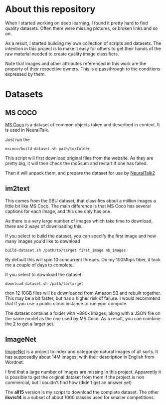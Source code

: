 # About this repository

When I started working on deep learning, I found it pretty hard to find quality datasets. Often there were missing pictures, or broken links and so on. 

As a result, I started building my own collection of scripts and datasets. The intention in this project is to make it easy for others to get their hands of the raw material needed to create quality image classifiers. 

Note that images and other attributes referenced in this work are the property of their respective owners. This is a passthrough to the conditions expressed by them. 

# Datasets
## MS COCO

[MS Coco](http://mscoco.org/) is a dataset of common objects taken and described in context. It is used in NeuralTalk. 

Just run the 

	mscoco/build-dataset.sh path/to/folder

This script will first download original files from the website. As they are pretty big, it will then check the md5sum and restart if one has failed. 

Then it will unpack them, and prepare the dataset for use by [NeuralTalk2](https://github.com/karpathy/neuraltalk2)

## im2text

This comes from the SBU dataset, that classifies about a million images a little bit like MS Coco. The main difference is that MS Coco has several captions for each image, and this one only has one. 

As there is a very large number of images which take time to download, there are 2 ways of downloading this. 

If you select to build the dataset, you can specify the first image and how many images you'd like to download

	build-dataset.sh /path/to/target first_image nb_images

By default this will spin 10 concurrent threads. On my 100Mbps fiber, it took me a couple of days to complete. 

If you select to download the dataset

	download-dataset.sh /path/to/target

then 12 10GB files will be downloaded from Amazon S3 and rebuilt together. This may be a bit faster, but has a higher risk of failure. I would recommend that if you use a public cloud instance to run your compute. 

The dataset contains a folder with ~890k images, along with a JSON file on the same model as the one used by MS Coco. As a result, you can combine the 2 to get a larger set. 

## ImageNet

[ImageNet](http://www.image-net.org/) is a project to index and categorize natural images of all sorts. It has supposedly about 14M images, with their description in English from Wordnet. 

I find that a large number of images are missing in this project. Apparently it is possible to get the original dataset from them if the project is non commercial, but I couldn't find how (didn't get an answer yet)

The **all15** version is my script to download the complete dataset. 
The other **ilsvrc14** is a subset of about 1000 classes used for smaller competitions. 





